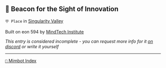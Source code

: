 ## 🔱 Beacon for the Sight of Innovation

`🪧 Place` in [Singularity Valley](<https://zeithalt.github.io/r/singularity_valley.html>)

Built on eon 594 by [MindTech Institute](<https://zeithalt.github.io/r/mindtech_institute.html>)

_This entry is considered incomplete - you can request more info for it [on discord](<https://discord.com/channels/562910943848169472/1173922660489633802>) or write it yourself_

<!---
keywords:  mt, singularity valley
aliases: 
-->
----------
[`📑` Mimbot Index](<https://zeithalt.github.io/r/#3460>)